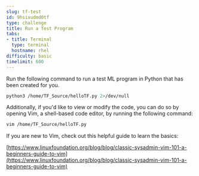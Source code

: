 ```yaml
---
slug: tf-test
id: 9hsixudmd0tf
type: challenge
title: Run a Test Program
tabs:
- title: Terminal
  type: terminal
  hostname: rhel
difficulty: basic
timelimit: 600
---
```

Run the following command to run a test ML program in Python that has been created for you.

```bash
python3 /home/TF_Source/helloTF.py 2>/dev/null
```

Additionally, if you'd like to view or modify the code, you can do so by opening Vim, a shell-based code editor, by running the following command:

```bash
vim /home/TF_Source/helloTF.py
```

If you are new to Vim, check out this helpful guide to learn the basics:

[https://www.linuxfoundation.org/blog/blog/classic-sysadmin-vim-101-a-beginners-guide-to-vim](https://www.linuxfoundation.org/blog/blog/classic-sysadmin-vim-101-a-beginners-guide-to-vim)
